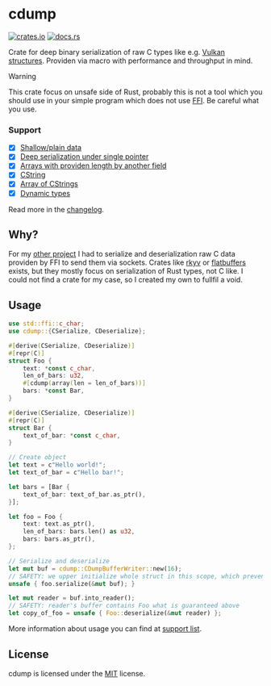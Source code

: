 # cdump
[![crates.io](https://img.shields.io/crates/v/cdump)](https://crates.io/crates/cdump)
[![docs.rs](https://docs.rs/cdump/badge.svg)](https://docs.rs/cdump)

Crate for deep binary serialization of raw C types like e.g. [Vulkan structures](https://registry.khronos.org/vulkan/specs/1.3-extensions/man/html/VkInstanceCreateInfo.html). Providen via macro with performance and throughput in mind.

> [!WARNING] 
> This crate focus on unsafe side of Rust, probably this is not a tool which you should use in your simple program which does not use [FFI](https://doc.rust-lang.org/nomicon/ffi.html). Be careful what you use.

### Support
- [x] [Shallow/plain data](docs/features/shallow.md)
- [x] [Deep serialization under single pointer](docs/features/deep.md)
- [x] [Arrays with providen length by another field](docs/features/array.md)
- [x] [CString](docs/features/cstring.md)
- [x] [Array of CStrings](docs/features/cstring_array.md)
- [x] [Dynamic types](docs/features/dynamic.md)

Read more in the [changelog](/CHANGELOG.md).

## Why?
For my [other project](https://github.com/Vixenka/wie) I had to serialize and deserialization raw C data providen by FFI to send them via sockets. Crates like [rkyv](https://crates.io/crates/rkyv) or [flatbuffers](https://crates.io/crates/flatbuffers) exists, but they mostly focus on serialization of Rust types, not C like. I could not find a crate for my case, so I created my own to fullfil a void. 

## Usage
```rust
use std::ffi::c_char;
use cdump::{CSerialize, CDeserialize};

#[derive(CSerialize, CDeserialize)]
#[repr(C)]
struct Foo {
    text: *const c_char,
    len_of_bars: u32,
    #[cdump(array(len = len_of_bars))]
    bars: *const Bar,
}

#[derive(CSerialize, CDeserialize)]
#[repr(C)]
struct Bar {
    text_of_bar: *const c_char,
}

// Create object
let text = c"Hello world!";
let text_of_bar = c"Hello bar!";

let bars = [Bar {
    text_of_bar: text_of_bar.as_ptr(),
}];

let foo = Foo {
    text: text.as_ptr(),
    len_of_bars: bars.len() as u32,
    bars: bars.as_ptr(),
};

// Serialize and deserialize
let mut buf = cdump::CDumpBufferWriter::new(16);
// SAFETY: we upper initialize whole struct in this scope, which prevent data from dropping
unsafe { foo.serialize(&mut buf); }

let mut reader = buf.into_reader();
// SAFETY: reader's buffer contains Foo what is guaranteed above 
let copy_of_foo = unsafe { Foo::deserialize(&mut reader) };
```
More information about usage you can find at [support list](#support).

## License
cdump is licensed under the [MIT](/LICENSE) license.
